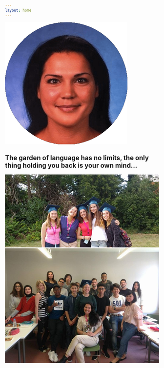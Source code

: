 ```yaml
---
layout: home
---
```


<img src="/assets/images/face.png" class="is-centered" />

## <span class="emphasis">The garden of language has no limits, the only thing holding you back is your own mind...</span>

![](/assets/images/foto1.png)
![](/assets/images/foto2.jpg)

